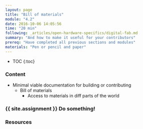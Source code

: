 ```yaml
---
layout: page
title: "Bill of materials"
module: "4.2"
date: 2016-10-06 14:05:56
time: "20 min"
following: _articles/open-hardware-specifics/digital-fab.md
summary: "And how to make it useful for your contributors"
prereq: "Have completed all previous sections and modules"
materials: "Pen or pencil and paper"
---
```

* TOC
{:toc}

### Content
- Minimal viable documentation for building or contributing
  - Bill of materials
    - Access to materials in diff parts of the world
  


### {{ site.assignment }} Do something!

### Resources
